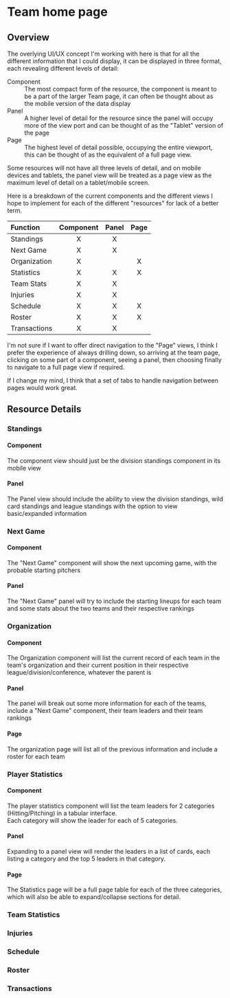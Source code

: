 # Team home page

## Overview

The overlying UI/UX concept I'm working with here is that for all the different information
that I could display, it can be displayed in three format, each revealing different levels of detail:

<dl>
  <dt> Component</dt>
  <dd> The most compact form of the resource, the component is meant to be a part of the larger Team page, it
  can often be thought about as the mobile version of the data display</dd>

  <dt> Panel </dt>
  <dd> A higher level of detail for the resource since the panel will occupy more of the view port and can be
  thought of as the "Tablet" version of the page</dd>

  <dt>Page</dt>
  <dd>The highest level of detail possible, occupying the entire viewport, this can be thought of as the
  equivalent of a full page view.</dd>
</dl>

Some resources will not have all three levels of detail, and on mobile devices and tablets, the panel view
will be treated as a page view as the maximum level of detail on a tablet/mobile screen.


Here is a breakdown of the current components and the different views I hope to implement for each of the
different "resources" for lack of a better term.


| Function     | Component | Panel | Page |
| :----------- | :-------: | :---: | :--: |
| Standings    |    X      |   X   |      |
| Next Game    |    X      |   X   |      |
| Organization |    X      |       |  X   |
| Statistics   |    X      |   X   |  X   |
| Team Stats   |    X      |   X   |      |
| Injuries     |    X      |   X   |      |
| Schedule     |    X      |   X   |  X   |
| Roster       |    X      |   X   |  X   |
| Transactions |    X      |   X   |      |

I'm not sure if I want to offer direct navigation to the "Page" views, I think I prefer the experience of
always drilling down, so arriving at the team page, clicking on some part of a component, seeing a panel, then
choosing finally to navigate to a full page view if required.

If I change my mind, I think that a set of tabs to handle navigation between pages would work great.

## Resource Details

### Standings

#### Component

The component view should just be the division standings component in its mobile view

#### Panel

The Panel view should include the ability to view the division standings, wild card standings and league
standings with the option to view basic/expanded information

### Next Game

#### Component

The "Next Game" component will show the next upcoming game, with the probable starting pitchers

#### Panel 

The "Next Game" panel will try to include the starting lineups for each team and some stats about the two
teams and their respective rankings

### Organization

#### Component

The Organization component will list the current record of each team in the team's organization and their
current position in their respective league/division/conference, whatever the parent is

#### Panel

The panel will break out some more information for each of the teams, include a "Next Game" component, their
team leaders and their team rankings

#### Page

The organization page will list all of the previous information and include a roster for each team

### Player Statistics

#### Component 

The player statistics component will list the team leaders for 2 categories (Hitting/Pitching) in a tabular interface.  
Each category will show the leader for each of 5 categories.

#### Panel 

Expanding to a panel view will render the leaders in a list of cards, each listing a category and the top 5
leaders in that category.

#### Page

The Statistics page will be a full page table for each of the three categories, which will also be able to
expand/collapse sections for detail.

### Team Statistics

### Injuries

### Schedule

### Roster

### Transactions
